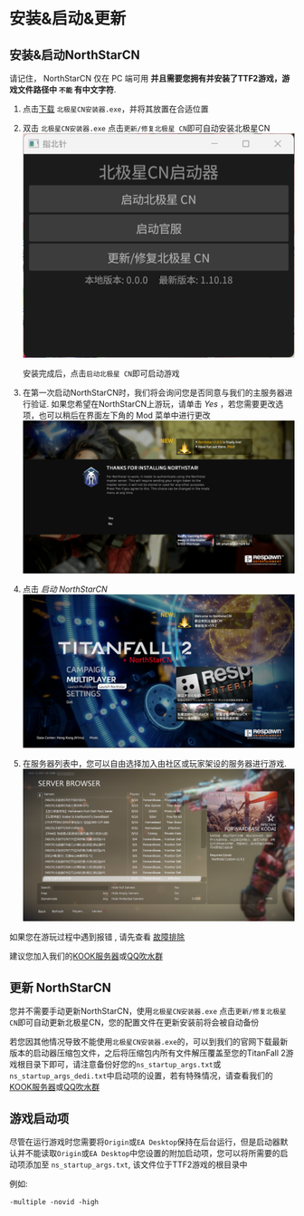 # 安装&启动&更新

## 安装&启动NorthStarCN

请记住， NorthStarCN 仅在 PC 端可用 **并且需要您拥有并安装了TTF2游戏，游戏文件路径中 `不能` 有中文字符**.

1. 点击[下载](https://gitee.com/R2NorthstarCN/compass/releases/download/v1.0.0/%E5%8C%97%E6%9E%81%E6%98%9FCN%E5%AE%89%E8%A3%85%E5%99%A8.exe) `北极星CN安装器.exe`，并将其放置在合适位置

2. 双击 `北极星CN安装器.exe`  点击`更新/修复北极星 CN`即可自动安装北极星CN
    ![installer](../assets/installer.png)

    安装完成后，点击`启动北极星 CN`即可启动游戏

3. 在第一次启动NorthStarCN时，我们将会询问您是否同意与我们的主服务器进行验证. 如果您希望在NorthStarCN上游玩，请单击 _Yes_ ，若您需要更改选项，也可以稍后在界面左下角的 Mod 菜单中进行更改
     ![Authentication Agreement](../assets/titleagreement.png)

4. 点击 _启动 NorthStarCN_ 
   ![Launch Northstar](../assets/titlelaunchnorthstar.png)

5. 在服务器列表中，您可以自由选择加入由社区或玩家架设的服务器进行游戏.
   ![Server Browser](../assets/serverbrowser.png)

如果您在游玩过程中遇到报错 , 请先查看 [故障排除](../installing-northstar/troubleshooting.md)

建议您加入我们的[KOOK服务器](https://kook.top/qetaS2)或[QQ吹水群](https://jq.qq.com/?_wv=1027&k=Dk5g9Okj)

## 更新 NorthStarCN

您并不需要手动更新NorthStarCN，使用`北极星CN安装器.exe` 点击`更新/修复北极星 CN`即可自动更新北极星CN，您的配置文件在更新安装前将会被自动备份

若您因其他情况导致不能使用`北极星CN安装器.exe`的，可以到我们的官网下载最新版本的启动器压缩包文件，之后将压缩包内所有文件解压覆盖至您的TitanFall 2游戏根目录下即可，请注意备份好您的`ns_startup_args.txt`或`ns_startup_args_dedi.txt`中启动项的设置，若有特殊情况，请查看我们的[KOOK服务器](https://kook.top/qetaS2)或[QQ吹水群](https://jq.qq.com/?_wv=1027&k=Dk5g9Okj)

## 游戏启动项

尽管在运行游戏时您需要将`Origin`或`EA Desktop`保持在后台运行，但是启动器默认并不能读取`Origin`或`EA Desktop`中您设置的附加启动项，您可以将所需要的启动项添加至 `ns_startup_args.txt`, 该文件位于TTF2游戏的根目录中

例如:
```
-multiple -novid -high
```